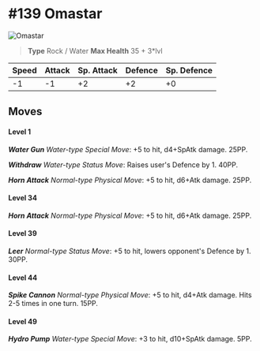 # #139 Omastar


![Omastar](https://img.pokemondb.net/sprites/home/normal/1x/omastar.png)

> **Type** Rock / Water
> **Max Health** 35 + 3\*lvl

| Speed | Attack | Sp. Attack | Defence | Sp. Defence |
| ----- | ------ | ---------- | ------- | ----------- |
| -1 | -1 | +2 | +2 | +0 |

## Moves
#### Level 1

***Water Gun** Water-type Special Move*: +5 to hit, d4+SpAtk damage.  25PP.

***Withdraw** Water-type Status Move*: Raises user's Defence by 1. 40PP.

***Horn Attack** Normal-type Physical Move*: +5 to hit, d6+Atk damage.  25PP.
#### Level 34

***Horn Attack** Normal-type Physical Move*: +5 to hit, d6+Atk damage.  25PP.
#### Level 39

***Leer** Normal-type Status Move*: +5 to hit, lowers opponent's Defence by 1. 30PP.
#### Level 44

***Spike Cannon** Normal-type Physical Move*: +5 to hit, d4+Atk damage. Hits 2-5 times in one turn. 15PP.
#### Level 49

***Hydro Pump** Water-type Special Move*: +3 to hit, d10+SpAtk damage.  5PP.

